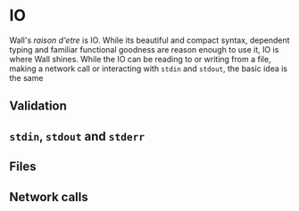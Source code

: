 # IO

Wall's *raison d'etre* is IO.  While its beautiful and compact syntax, dependent typing and familiar functional goodness are reason enough to use it, IO is where Wall shines.  While the IO can be reading to or writing from a file, making a network call or interacting with `stdin` and `stdout`, the basic idea is the same

## Validation

## `stdin`, `stdout` and `stderr`

## Files

## Network calls